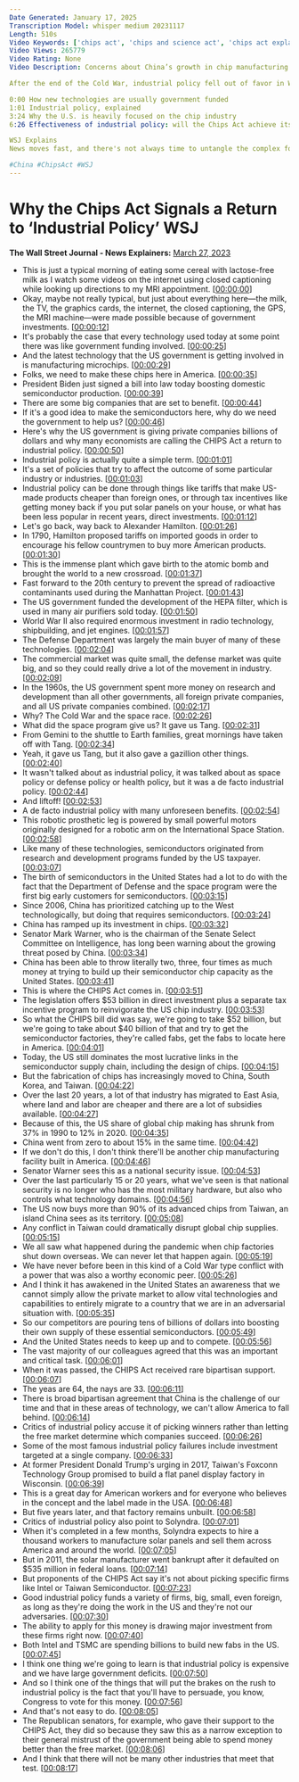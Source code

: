 ```yaml
---
Date Generated: January 17, 2025
Transcription Model: whisper medium 20231117
Length: 510s
Video Keywords: ['chips act', 'chips and science act', 'chips act explained', 'industrial policy', 'what is industrial policy', 'semiconductor manufacturing', 'return to industrial policy', 'defense department', 'u.s. government industry', 'microchip manufacturing', 'cold war', 'defense policy', 'china chip manufacturing', 'china chips technology', 'china vs usa', 'computer chip industry', 'bipartisan agreement', 'semiconductor supply chain', 'semiconductor industry', 'national security', 'taiwan chip', 'chip factory taiwan', 'bnss']
Video Views: 265779
Video Rating: None
Video Description: Concerns about China’s growth in chip manufacturing has helped create bipartisan consensus for boosting U.S. microchip production. The $53 billion Chips Act seeks to end the U.S.’s reliance on foreign-made semiconductors, especially those used by the Pentagon.

After the end of the Cold War, industrial policy fell out of favor in Washington, but pandemic-induced supply chain shocks have created a new example of the federal government using its cash to remake an industry it sees as crucial to national security.

0:00 How new technologies are usually government funded
1:01 Industrial policy, explained
3:24 Why the U.S. is heavily focused on the chip industry
6:26 Effectiveness of industrial policy: will the Chips Act achieve its goal?

WSJ Explains
News moves fast, and there's not always time to untangle the complex forces driving the day's biggest stories. WSJ Explains breaks down big market moves, business and economic trends, and scientific developments to help you stay ahead of the curve.

#China #ChipsAct #WSJ
---
```


# Why the Chips Act Signals a Return to ‘Industrial Policy’  WSJ
**The Wall Street Journal - News Explainers:** [March 27, 2023](https://www.youtube.com/watch?v=S8xwEB_co2o)
*  This is just a typical morning of eating some cereal with lactose-free milk as I watch some videos on the internet using closed captioning while looking up directions to my MRI appointment. [[00:00:00](https://www.youtube.com/watch?v=S8xwEB_co2o&t=0.0s)]
*  Okay, maybe not really typical, but just about everything here—the milk, the TV, the graphics cards, the internet, the closed captioning, the GPS, the MRI machine—were made possible because of government investments. [[00:00:12](https://www.youtube.com/watch?v=S8xwEB_co2o&t=12.0s)]
*  It's probably the case that every technology used today at some point there was like government funding involved. [[00:00:25](https://www.youtube.com/watch?v=S8xwEB_co2o&t=25.0s)]
*  And the latest technology that the US government is getting involved in is manufacturing microchips. [[00:00:29](https://www.youtube.com/watch?v=S8xwEB_co2o&t=29.0s)]
*  Folks, we need to make these chips here in America. [[00:00:35](https://www.youtube.com/watch?v=S8xwEB_co2o&t=35.0s)]
*  President Biden just signed a bill into law today boosting domestic semiconductor production. [[00:00:39](https://www.youtube.com/watch?v=S8xwEB_co2o&t=39.0s)]
*  There are some big companies that are set to benefit. [[00:00:44](https://www.youtube.com/watch?v=S8xwEB_co2o&t=44.0s)]
*  If it's a good idea to make the semiconductors here, why do we need the government to help us? [[00:00:46](https://www.youtube.com/watch?v=S8xwEB_co2o&t=46.0s)]
*  Here's why the US government is giving private companies billions of dollars and why many economists are calling the CHIPS Act a return to industrial policy. [[00:00:50](https://www.youtube.com/watch?v=S8xwEB_co2o&t=50.0s)]
*  Industrial policy is actually quite a simple term. [[00:01:01](https://www.youtube.com/watch?v=S8xwEB_co2o&t=61.0s)]
*  It's a set of policies that try to affect the outcome of some particular industry or industries. [[00:01:03](https://www.youtube.com/watch?v=S8xwEB_co2o&t=63.0s)]
*  Industrial policy can be done through things like tariffs that make US-made products cheaper than foreign ones, or through tax incentives like getting money back if you put solar panels on your house, or what has been less popular in recent years, direct investments. [[00:01:12](https://www.youtube.com/watch?v=S8xwEB_co2o&t=72.0s)]
*  Let's go back, way back to Alexander Hamilton. [[00:01:26](https://www.youtube.com/watch?v=S8xwEB_co2o&t=86.0s)]
*  In 1790, Hamilton proposed tariffs on imported goods in order to encourage his fellow countrymen to buy more American products. [[00:01:30](https://www.youtube.com/watch?v=S8xwEB_co2o&t=90.0s)]
*  This is the immense plant which gave birth to the atomic bomb and brought the world to a new crossroad. [[00:01:37](https://www.youtube.com/watch?v=S8xwEB_co2o&t=97.0s)]
*  Fast forward to the 20th century to prevent the spread of radioactive contaminants used during the Manhattan Project. [[00:01:43](https://www.youtube.com/watch?v=S8xwEB_co2o&t=103.0s)]
*  The US government funded the development of the HEPA filter, which is used in many air purifiers sold today. [[00:01:50](https://www.youtube.com/watch?v=S8xwEB_co2o&t=110.0s)]
*  World War II also required enormous investment in radio technology, shipbuilding, and jet engines. [[00:01:57](https://www.youtube.com/watch?v=S8xwEB_co2o&t=117.0s)]
*  The Defense Department was largely the main buyer of many of these technologies. [[00:02:04](https://www.youtube.com/watch?v=S8xwEB_co2o&t=124.0s)]
*  The commercial market was quite small, the defense market was quite big, and so they could really drive a lot of the movement in industry. [[00:02:09](https://www.youtube.com/watch?v=S8xwEB_co2o&t=129.0s)]
*  In the 1960s, the US government spent more money on research and development than all other governments, all foreign private companies, and all US private companies combined. [[00:02:17](https://www.youtube.com/watch?v=S8xwEB_co2o&t=137.0s)]
*  Why? The Cold War and the space race. [[00:02:26](https://www.youtube.com/watch?v=S8xwEB_co2o&t=146.0s)]
*  What did the space program give us? It gave us Tang. [[00:02:31](https://www.youtube.com/watch?v=S8xwEB_co2o&t=151.0s)]
*  From Gemini to the shuttle to Earth families, great mornings have taken off with Tang. [[00:02:34](https://www.youtube.com/watch?v=S8xwEB_co2o&t=154.0s)]
*  Yeah, it gave us Tang, but it also gave a gazillion other things. [[00:02:40](https://www.youtube.com/watch?v=S8xwEB_co2o&t=160.0s)]
*  It wasn't talked about as industrial policy, it was talked about as space policy or defense policy or health policy, but it was a de facto industrial policy. [[00:02:44](https://www.youtube.com/watch?v=S8xwEB_co2o&t=164.0s)]
*  And liftoff! [[00:02:53](https://www.youtube.com/watch?v=S8xwEB_co2o&t=173.0s)]
*  A de facto industrial policy with many unforeseen benefits. [[00:02:54](https://www.youtube.com/watch?v=S8xwEB_co2o&t=174.0s)]
*  This robotic prosthetic leg is powered by small powerful motors originally designed for a robotic arm on the International Space Station. [[00:02:58](https://www.youtube.com/watch?v=S8xwEB_co2o&t=178.0s)]
*  Like many of these technologies, semiconductors originated from research and development programs funded by the US taxpayer. [[00:03:07](https://www.youtube.com/watch?v=S8xwEB_co2o&t=187.0s)]
*  The birth of semiconductors in the United States had a lot to do with the fact that the Department of Defense and the space program were the first big early customers for semiconductors. [[00:03:15](https://www.youtube.com/watch?v=S8xwEB_co2o&t=195.0s)]
*  Since 2006, China has prioritized catching up to the West technologically, but doing that requires semiconductors. [[00:03:24](https://www.youtube.com/watch?v=S8xwEB_co2o&t=204.0s)]
*  China has ramped up its investment in chips. [[00:03:32](https://www.youtube.com/watch?v=S8xwEB_co2o&t=212.0s)]
*  Senator Mark Warner, who is the chairman of the Senate Select Committee on Intelligence, has long been warning about the growing threat posed by China. [[00:03:34](https://www.youtube.com/watch?v=S8xwEB_co2o&t=214.0s)]
*  China has been able to throw literally two, three, four times as much money at trying to build up their semiconductor chip capacity as the United States. [[00:03:41](https://www.youtube.com/watch?v=S8xwEB_co2o&t=221.0s)]
*  This is where the CHIPS Act comes in. [[00:03:51](https://www.youtube.com/watch?v=S8xwEB_co2o&t=231.0s)]
*  The legislation offers $53 billion in direct investment plus a separate tax incentive program to reinvigorate the US chip industry. [[00:03:53](https://www.youtube.com/watch?v=S8xwEB_co2o&t=233.0s)]
*  So what the CHIPS bill did was say, we're going to take $52 billion, but we're going to take about $40 billion of that and try to get the semiconductor factories, they're called fabs, get the fabs to locate here in America. [[00:04:01](https://www.youtube.com/watch?v=S8xwEB_co2o&t=241.0s)]
*  Today, the US still dominates the most lucrative links in the semiconductor supply chain, including the design of chips. [[00:04:15](https://www.youtube.com/watch?v=S8xwEB_co2o&t=255.0s)]
*  But the fabrication of chips has increasingly moved to China, South Korea, and Taiwan. [[00:04:22](https://www.youtube.com/watch?v=S8xwEB_co2o&t=262.0s)]
*  Over the last 20 years, a lot of that industry has migrated to East Asia, where land and labor are cheaper and there are a lot of subsidies available. [[00:04:27](https://www.youtube.com/watch?v=S8xwEB_co2o&t=267.0s)]
*  Because of this, the US share of global chip making has shrunk from 37% in 1990 to 12% in 2020. [[00:04:35](https://www.youtube.com/watch?v=S8xwEB_co2o&t=275.0s)]
*  China went from zero to about 15% in the same time. [[00:04:42](https://www.youtube.com/watch?v=S8xwEB_co2o&t=282.0s)]
*  If we don't do this, I don't think there'll be another chip manufacturing facility built in America. [[00:04:46](https://www.youtube.com/watch?v=S8xwEB_co2o&t=286.0s)]
*  Senator Warner sees this as a national security issue. [[00:04:53](https://www.youtube.com/watch?v=S8xwEB_co2o&t=293.0s)]
*  Over the last particularly 15 or 20 years, what we've seen is that national security is no longer who has the most military hardware, but also who controls what technology domains. [[00:04:56](https://www.youtube.com/watch?v=S8xwEB_co2o&t=296.0s)]
*  The US now buys more than 90% of its advanced chips from Taiwan, an island China sees as its territory. [[00:05:08](https://www.youtube.com/watch?v=S8xwEB_co2o&t=308.0s)]
*  Any conflict in Taiwan could dramatically disrupt global chip supplies. [[00:05:15](https://www.youtube.com/watch?v=S8xwEB_co2o&t=315.0s)]
*  We all saw what happened during the pandemic when chip factories shut down overseas. We can never let that happen again. [[00:05:19](https://www.youtube.com/watch?v=S8xwEB_co2o&t=319.0s)]
*  We have never before been in this kind of a Cold War type conflict with a power that was also a worthy economic peer. [[00:05:26](https://www.youtube.com/watch?v=S8xwEB_co2o&t=326.0s)]
*  And I think it has awakened in the United States an awareness that we cannot simply allow the private market to allow vital technologies and capabilities to entirely migrate to a country that we are in an adversarial situation with. [[00:05:35](https://www.youtube.com/watch?v=S8xwEB_co2o&t=335.0s)]
*  So our competitors are pouring tens of billions of dollars into boosting their own supply of these essential semiconductors. [[00:05:49](https://www.youtube.com/watch?v=S8xwEB_co2o&t=349.0s)]
*  And the United States needs to keep up and to compete. [[00:05:56](https://www.youtube.com/watch?v=S8xwEB_co2o&t=356.0s)]
*  The vast majority of our colleagues agreed that this was an important and critical task. [[00:06:01](https://www.youtube.com/watch?v=S8xwEB_co2o&t=361.0s)]
*  When it was passed, the CHIPS Act received rare bipartisan support. [[00:06:07](https://www.youtube.com/watch?v=S8xwEB_co2o&t=367.0s)]
*  The yeas are 64, the nays are 33. [[00:06:11](https://www.youtube.com/watch?v=S8xwEB_co2o&t=371.0s)]
*  There is broad bipartisan agreement that China is the challenge of our time and that in these areas of technology, we can't allow America to fall behind. [[00:06:14](https://www.youtube.com/watch?v=S8xwEB_co2o&t=374.0s)]
*  Critics of industrial policy accuse it of picking winners rather than letting the free market determine which companies succeed. [[00:06:26](https://www.youtube.com/watch?v=S8xwEB_co2o&t=386.0s)]
*  Some of the most famous industrial policy failures include investment targeted at a single company. [[00:06:33](https://www.youtube.com/watch?v=S8xwEB_co2o&t=393.0s)]
*  At former President Donald Trump's urging in 2017, Taiwan's Foxconn Technology Group promised to build a flat panel display factory in Wisconsin. [[00:06:39](https://www.youtube.com/watch?v=S8xwEB_co2o&t=399.0s)]
*  This is a great day for American workers and for everyone who believes in the concept and the label made in the USA. [[00:06:48](https://www.youtube.com/watch?v=S8xwEB_co2o&t=408.0s)]
*  But five years later, and that factory remains unbuilt. [[00:06:58](https://www.youtube.com/watch?v=S8xwEB_co2o&t=418.0s)]
*  Critics of industrial policy also point to Solyndra. [[00:07:01](https://www.youtube.com/watch?v=S8xwEB_co2o&t=421.0s)]
*  When it's completed in a few months, Solyndra expects to hire a thousand workers to manufacture solar panels and sell them across America and around the world. [[00:07:05](https://www.youtube.com/watch?v=S8xwEB_co2o&t=425.0s)]
*  But in 2011, the solar manufacturer went bankrupt after it defaulted on $535 million in federal loans. [[00:07:14](https://www.youtube.com/watch?v=S8xwEB_co2o&t=434.0s)]
*  But proponents of the CHIPS Act say it's not about picking specific firms like Intel or Taiwan Semiconductor. [[00:07:23](https://www.youtube.com/watch?v=S8xwEB_co2o&t=443.0s)]
*  Good industrial policy funds a variety of firms, big, small, even foreign, as long as they're doing the work in the US and they're not our adversaries. [[00:07:30](https://www.youtube.com/watch?v=S8xwEB_co2o&t=450.0s)]
*  The ability to apply for this money is drawing major investment from these firms right now. [[00:07:40](https://www.youtube.com/watch?v=S8xwEB_co2o&t=460.0s)]
*  Both Intel and TSMC are spending billions to build new fabs in the US. [[00:07:45](https://www.youtube.com/watch?v=S8xwEB_co2o&t=465.0s)]
*  I think one thing we're going to learn is that industrial policy is expensive and we have large government deficits. [[00:07:50](https://www.youtube.com/watch?v=S8xwEB_co2o&t=470.0s)]
*  And so I think one of the things that will put the brakes on the rush to industrial policy is the fact that you'll have to persuade, you know, Congress to vote for this money. [[00:07:56](https://www.youtube.com/watch?v=S8xwEB_co2o&t=476.0s)]
*  And that's not easy to do. [[00:08:05](https://www.youtube.com/watch?v=S8xwEB_co2o&t=485.0s)]
*  The Republican senators, for example, who gave their support to the CHIPS Act, they did so because they saw this as a narrow exception to their general mistrust of the government being able to spend money better than the free market. [[00:08:06](https://www.youtube.com/watch?v=S8xwEB_co2o&t=486.0s)]
*  And I think that there will not be many other industries that meet that test. [[00:08:17](https://www.youtube.com/watch?v=S8xwEB_co2o&t=497.0s)]
